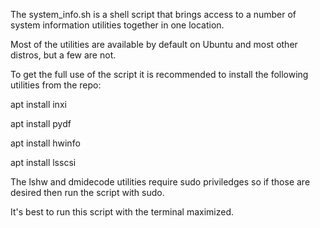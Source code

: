 
The system_info.sh is a shell script that brings access to a number of system 
information utilities together in one location. 


Most of the utilities are available by default on Ubuntu and most other distros, but a few are not.

To get the full use of the script it is recommended to install the following utilities from the repo:

apt install inxi

apt install pydf

apt install hwinfo

apt install lsscsi


The lshw and dmidecode utilities require sudo priviledges so if those are desired then run the script 
with sudo.

It's best to run this script with the terminal maximized.

